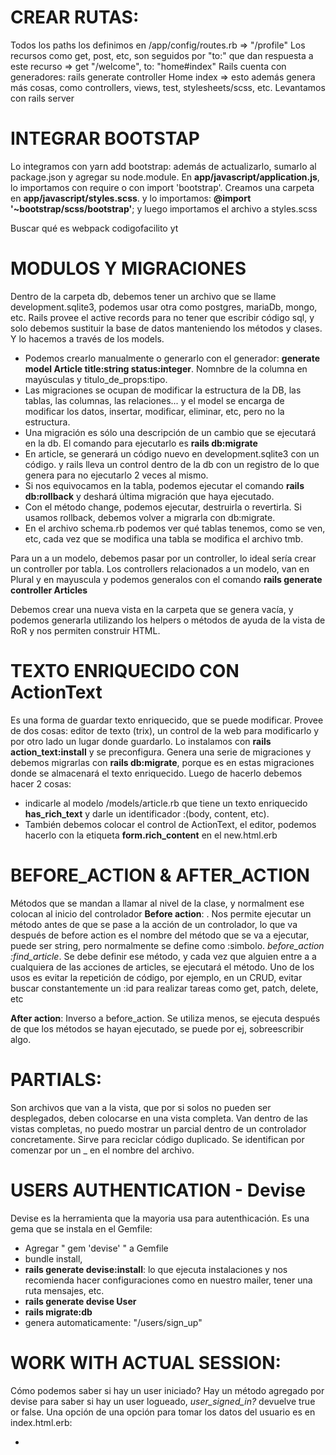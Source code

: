 # CREAR RUTAS:

Todos los paths los definimos en /app/config/routes.rb => "/profile"
Los recursos como get, post, etc, son seguidos por "to:" que dan respuesta a este recurso => get "/welcome", to: "home#index"
Rails cuenta con generadores: rails generate controller Home index => esto además genera más cosas, como controllers, views, test, stylesheets/scss, etc.
Levantamos con rails server

# INTEGRAR BOOTSTAP

Lo integramos con yarn add bootstrap: además de actualizarlo, sumarlo al package.json y agregar su node.module.
En **app/javascript/application.js**, lo importamos con require o con import 'bootstrap'. Creamos una carpeta en **app/javascript/styles.scss**. y lo importamos: **@import '~bootstrap/scss/bootstrap'**; y luego importamos el archivo a styles.scss

Buscar qué es webpack codigofacilito yt

# MODULOS Y MIGRACIONES

Dentro de la carpeta db, debemos tener un archivo que se llame development.sqlite3, podemos usar otra como postgres, mariaDb, mongo, etc. Rails provee el active records para no tener que escribir código sql, y solo debemos sustituir la base de datos manteniendo los métodos y clases. Y lo hacemos a través de los models.

- Podemos crearlo manualmente o generarlo con el generador: **generate model Article title:string status:integer**. Nomnbre de la columna en mayúsculas y titulo_de_props:tipo.
- Las migraciones se ocupan de modificar la estructura de la DB, las tablas, las columnas, las relaciones... y el model se encarga de modificar los datos, insertar, modificar, eliminar, etc, pero no la estructura.
- Una migración es sólo una descripción de un cambio que se ejecutará en la db. El comando para ejecutarlo es **rails db:migrate**
- En article, se generará un código nuevo en development.sqlite3 con un código. y rails lleva un control dentro de la db con un registro de lo que genera para no ejecutarlo 2 veces al mismo.
- Si nos equivocamos en la tabla, podemos ejecutar el comando **rails db:rollback** y deshará última migración que haya ejecutado.
- Con el método change, podemos ejecutar, destruirla o revertirla. Si usamos rollback, debemos volver a migrarla con db:migrate.
- En el archivo schema.rb podemos ver qué tablas tenemos, como se ven, etc, cada vez que se modifica una tabla se modifica el archivo tmb.

Para un a un modelo, debemos pasar por un controller, lo ideal sería crear un controller por tabla.
Los controllers relacionados a un modelo, van en Plural y en mayuscula y podemos generalos con el comando **rails generate controller Articles**

Debemos crear una nueva vista en la carpeta que se genera vacía, y podemos generarla utilizando los helpers o métodos de ayuda de la vista de RoR y nos permiten construir HTML.

# TEXTO ENRIQUECIDO CON ActionText

Es una forma de guardar texto enriquecido, que se puede modificar. Provee de dos cosas: editor de texto (trix), un control de la web para modificarlo y por otro lado un lugar donde guardarlo. Lo instalamos con **rails action_text:install** y se preconfigura. Genera una serie de migraciones y debemos migrarlas con **rails db:migrate**, porque es en estas migraciones donde se almacenará el texto enriquecido. Luego de hacerlo debemos hacer 2 cosas:

- indicarle al modelo /models/article.rb que tiene un texto enriquecido **has_rich_text** y darle un identificador :(body, content, etc).
- También debemos colocar el control de ActionText, el editor, podemos hacerlo con la etiqueta **form.rich_content** en el new.html.erb

# BEFORE_ACTION & AFTER_ACTION

Métodos que se mandan a llamar al nivel de la clase, y normalment ese colocan al inicio del controlador
**Before action**: . Nos permite ejecutar un método antes de que se pase a la acción de un controlador, lo que va después de before action es el nombre del método que se va a ejecutar, puede ser string, pero normalmente se define como :simbolo.
_before_action :find_article_. Se debe definir ese método, y cada vez que alguien entre a a cualquiera de las acciones de articles, se ejecutará el método.
Uno de los usos es evitar la repetición de código, por ejemplo, en un CRUD, evitar buscar constantemente un :id para realizar tareas como get, patch, delete, etc

**After action**: Inverso a before_action. Se utiliza menos, se ejecuta después de que los métodos se hayan ejecutado, se puede por ej, sobreescribir algo.

# PARTIALS:

Son archivos que van a la vista, que por si solos no pueden ser desplegados, deben colocarse en una vista completa. Van dentro de las vistas completas, no puedo mostrar un parcial dentro de un controlador concretamente. Sirve para reciclar código duplicado. Se identifican por comenzar por un \_ en el nombre del archivo.

# USERS AUTHENTICATION - Devise

Devise es la herramienta que la mayoria usa para autenthicación. Es una gema que se instala en el Gemfile:

- Agregar " gem 'devise' " a Gemfile
- bundle install,
- **rails generate devise:install**: lo que ejecuta instalaciones y nos recomienda hacer configuraciones como en nuestro mailer, tener una ruta mensajes, etc.
- **rails generate devise User**
- **rails migrate:db**
- genera automaticamente: "/users/sign_up"

# WORK WITH ACTUAL SESSION:

Cómo podemos saber si hay un user iniciado? Hay un método agregado por devise para saber si hay un user logueado, _user_signed_in?_ devuelve true or false.
Una opción de una opción para tomar los datos del usuario es en index.html.erb:

-
